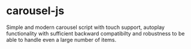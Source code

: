 # carousel-js

Simple and modern carousel script with touch support, autoplay functionality with sufficient backward compatibilty and robustness to be able to handle even a large number of items.
